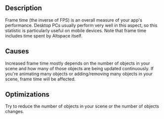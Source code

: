 ## Description
Frame time (the inverse of FPS) is an overall measure of your app's performance. 
Desktop PCs usually perform very well in this aspect, so this statistic is particularly useful on mobile devices.
Note that frame time includes time spent by Altspace itself. 

## Causes
Increased frame time mostly depends on the number of objects in your scene and how many of those objects are being updated continuously. If you're animating many objects or adding/removing many objects in your scene, frame time will be affected.

## Optimizations
Try to reduce the number of objects in your scene or the number of objects changes.
